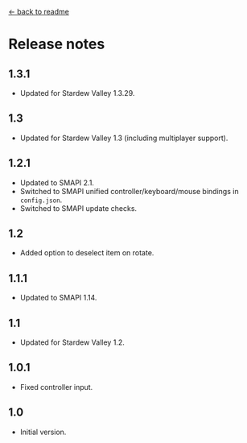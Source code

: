 [← back to readme](README.md)

# Release notes
## 1.3.1
* Updated for Stardew Valley 1.3.29.

## 1.3
* Updated for Stardew Valley 1.3 (including multiplayer support).

## 1.2.1
* Updated to SMAPI 2.1.
* Switched to SMAPI unified controller/keyboard/mouse bindings in `config.json`.
* Switched to SMAPI update checks.

## 1.2
* Added option to deselect item on rotate.

## 1.1.1
* Updated to SMAPI 1.14.

## 1.1
* Updated for Stardew Valley 1.2.

## 1.0.1
* Fixed controller input.

## 1.0
* Initial version.
